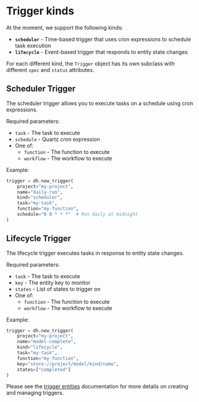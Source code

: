 # Trigger kinds

At the moment, we support the following kinds:

- **`scheduler`** - Time-based trigger that uses cron expressions to schedule task execution
- **`lifecycle`** - Event-based trigger that responds to entity state changes

For each different kind, the `Trigger` object has its own subclass with different `spec` and `status` attributes.

## Scheduler Trigger

The scheduler trigger allows you to execute tasks on a schedule using cron expressions.

Required parameters:

- `task` - The task to execute
- `schedule` - Quartz cron expression
- One of:
  - `function` - The function to execute
  - `workflow` - The workflow to execute

Example:

```python
trigger = dh.new_trigger(
    project="my-project",
    name="daily-run",
    kind="scheduler",
    task="my-task",
    function="my-function",
    schedule="0 0 * * *"  # Run daily at midnight
)
```

## Lifecycle Trigger

The lifecycle trigger executes tasks in response to entity state changes.

Required parameters:

- `task` - The task to execute
- `key` - The entity key to monitor
- `states` - List of states to trigger on
- One of:
  - `function` - The function to execute
  - `workflow` - The workflow to execute

Example:

```python
trigger = dh.new_trigger(
    project="my-project",
    name="model-complete",
    kind="lifecycle",
    task="my-task",
    function="my-function",
    key="store://project/model/kind/name",
    states=["completed"]
)
```

Please see the [trigger entities](./entity.md) documentation for more details on creating and managing triggers.
